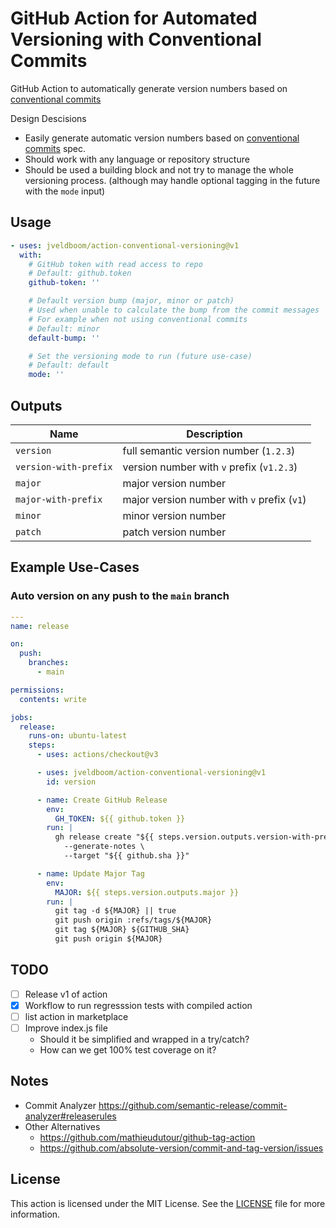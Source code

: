 # GitHub Action for Automated Versioning with Conventional Commits
GitHub Action to automatically generate version numbers based on [conventional commits](https://www.conventionalcommits.org/en/v1.0.0/)

Design Descisions
- Easily generate automatic version numbers based on [conventional commits](https://www.conventionalcommits.org/en/v1.0.0/) spec.
- Should work with any language or repository structure
- Should be used a building block and not try to manage the whole versioning process. (although may handle optional tagging in the future with the `mode` input)

## Usage
```yaml
- uses: jveldboom/action-conventional-versioning@v1
  with:
    # GitHub token with read access to repo
    # Default: github.token
    github-token: ''

    # Default version bump (major, minor or patch)
    # Used when unable to calculate the bump from the commit messages
    # For example when not using conventional commits
    # Default: minor
    default-bump: ''

    # Set the versioning mode to run (future use-case)
    # Default: default
    mode: ''
```

## Outputs
| Name | Description |
|------|-------------|
`version` | full semantic version number (`1.2.3`)
`version-with-prefix` | version number with `v` prefix (`v1.2.3`)
`major` | major version number
`major-with-prefix` | major version number with `v` prefix (`v1`)
`minor` | minor version number
`patch` | patch version number

## Example Use-Cases
### Auto version on any push to the `main` branch
```yaml
---
name: release

on:
  push:
    branches:
      - main

permissions:
  contents: write

jobs:
  release:
    runs-on: ubuntu-latest
    steps:
      - uses: actions/checkout@v3

      - uses: jveldboom/action-conventional-versioning@v1
        id: version

      - name: Create GitHub Release
        env:
          GH_TOKEN: ${{ github.token }}
        run: |
          gh release create "${{ steps.version.outputs.version-with-prefix }}" \
            --generate-notes \
            --target "${{ github.sha }}"

      - name: Update Major Tag
        env:
          MAJOR: ${{ steps.version.outputs.major }}
        run: |
          git tag -d ${MAJOR} || true
          git push origin :refs/tags/${MAJOR}
          git tag ${MAJOR} ${GITHUB_SHA}
          git push origin ${MAJOR}
```

## TODO
- [ ] Release v1 of action
- [x] Workflow to run regresssion tests with compiled action
- [ ] list action in marketplace
- [ ] Improve index.js file
  - Should it be simplified and wrapped in a try/catch?
  - How can we get 100% test coverage on it?

## Notes
- Commit Analyzer https://github.com/semantic-release/commit-analyzer#releaserules
- Other Alternatives
  - https://github.com/mathieudutour/github-tag-action
  - https://github.com/absolute-version/commit-and-tag-version/issues

## License
This action is licensed under the MIT License. See the [LICENSE](./LICENSE) file for more information.
